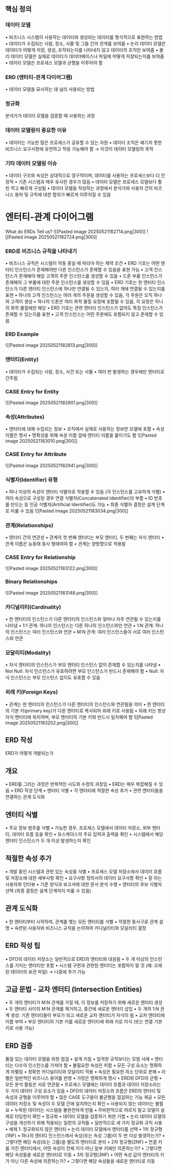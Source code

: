 ## 핵심 정의
### 데이터 모델
•	비즈니스 시스템이 사용하는 데이터와 생성되는 데이터를 형식적으로 표현하는 방법
•	데이터가 수집되는 사람, 장소, 사물 및 그들 간의 관계를 보여줌
•	논리 데이터 모델은 데이터가 어떻게 저장, 생성, 조작되는지를 나타내지 않고 데이터의 조직만 보여줌
•	물리 데이터 모델은 실제로 데이터가 데이터베이스나 파일에 어떻게 저장되는지를 보여줌
•	데이터 모델은 프로세스 모델과 균형을 이루어야 함
### ERD (엔터티-관계 다이어그램)
•	데이터 모델을 묘사하는 데 널리 사용되는 방법
### 정규화
분석가가 데이터 모델을 검증할 때 사용하는 과정
### 데이터 모델링이 중요한 이유
•	데이터는 가능한 많은 프로세스가 공유할 수 있는 자원
•	데이터 조직은 예기치 못한 비즈니스 요구사항에 유연하고 적응 가능해야 함 → 이것이 데이터 모델링의 목적
### 기타 데이터 모델링 이슈
•	데이터 구조와 속성은 상대적으로 영구적이며, 데이터를 사용하는 프로세스보다 더 안정적
•	기존 시스템과 매우 유사한 경우가 많음
•	데이터 모델은 프로세스 모델보다 훨씬 작고 빠르게 구성됨
•	데이터 모델을 작성하는 과정에서 분석가와 사용자 간의 비즈니스 용어 및 규칙에 대한 합의가 빠르게 이루어질 수 있음
# 엔터티-관계 다이어그램
What do ERDs Tell us?
![[Pasted image 20250521182714.png|300]]
![[Pasted image 20250521182724.png|300]]
### ERD로 비즈니스 규칙을 나타내기
•	비즈니스 규칙은 시스템이 작동 중일 때 따라야 하는 제약 조건
•	ERD 기호는 어떤 엔터티 인스턴스가 존재해야만 다른 인스턴스가 존재할 수 있음을 표현 가능
	•	고객 인스턴스가 존재해야 해당 고객의 주문 인스턴스를 생성할 수 있음
	•	드론 부품 인스턴스가 존재해야 그 부품에 대한 주문 인스턴스를 생성할 수 있음
•	ERD 기호는 한 엔터티 인스턴스가 다른 엔터티 인스턴스에 하나만 연결될 수 있는지, 여러 개에 연결될 수 있는지를 표현
	•	하나의 고객 인스턴스는 여러 개의 주문을 생성할 수 있음, 각 주문은 오직 하나의 고객이 생성
	•	하나의 드론은 여러 화학 물질 요청에 포함될 수 있음, 각 요청은 하나의 화학 물질에만 해당
•	ERD 기호는 관련 엔터티 인스턴스가 없어도 특정 인스턴스가 존재할 수 있는지를 표현
	•	고객 인스턴스는 어떤 주문에도 포함되지 않고 존재할 수 있음
### ERD Example
![[Pasted image 20250521182813.png|300]]
### 엔터티(Entity)
•	데이터가 수집되는 사람, 장소, 사건 또는 사물
•	여러 번 발생하는 경우에만 엔터티로 간주됨
### CASE Entry for Entity
![[Pasted image 20250521182901.png|300]]
### 속성(Attributes)
•	엔터티에 대해 수집되는 정보
•	조직에서 실제로 사용하는 정보만 모델에 포함
•	속성 이름은 명사
•	명확성을 위해 속성 이름 앞에 엔터티 이름을 붙이기도 함
![[Pasted image 20250521183010.png|300]]
### CASE Entry for Attribute
![[Pasted image 20250521182941.png|300]]
### 식별자(Identifier) 유형
•	하나 이상의 속성이 엔터티 식별자로 작용할 수 있음 (각 인스턴스를 고유하게 식별)
•	여러 속성으로 구성된 경우 연결 식별자(Concatenated Identifier)라 부름
•	ID 번호를 만드는 등 인공 식별자(Artificial Identifier)도 가능
•	최종 식별자 결정은 설계 단계로 미룰 수 있음
![[Pasted image 20250521183034.png|300]]
### 관계(Relationships)
•	엔터티 간의 연관성
•	관계의 첫 번째 엔터티는 부모 엔터티, 두 번째는 자식 엔터티
•	관계 이름은 능동태 동사 형태여야 함
•	관계는 양방향으로 적용됨
### CASE Entry for Relationship
![[Pasted image 20250521183122.png|300]]
### Binary Relationships
![[Pasted image 20250521183148.png|300]]
### 카디널리티(Cardinality)
•	한 엔터티의 인스턴스가 다른 엔터티의 인스턴스와 얼마나 자주 연관될 수 있는지를 나타냄
•	1:1 관계: 하나의 인스턴스는 다른 하나의 인스턴스와만 연관
•	1:N 관계: 하나의 인스턴스는 여러 인스턴스와 연관
•	M:N 관계: 여러 인스턴스들이 서로 여러 인스턴스와 연관
### 모달리티(Modality)
•	자식 엔터티의 인스턴스가 부모 엔터티 인스턴스 없이 존재할 수 있는지를 나타냄
•	Not Null: 자식 인스턴스가 유효하려면 부모 인스턴스가 반드시 존재해야 함
•	Null: 자식 인스턴스는 부모 인스턴스 없이도 유효할 수 있음
### 외래 키(Foreign Keys)
•	관계는 한 엔터티의 인스턴스가 다른 엔터티의 인스턴스와 연관됨을 의미
•	한 엔터티의 기본 키(primary key)가 다른 엔터티로 복사되어 외래 키로 사용됨
•	외래 키는 항상 자식 엔터티에 위치하며, 부모 엔터티의 기본 키와 반드시 일치해야 함
![[Pasted image 20250521183202.png|300]]
## ERD 작성
ERD가 어떻게 개발되는가
## 개요
•	ERD를 그리는 과정은 반복적인 시도와 수정의 과정임
•	ERD는 매우 복잡해질 수 있음
•	ERD 작성 단계
	•	엔터티 식별
	•	각 엔터티에 적절한 속성 추가
	•	관련 엔터티들을 연결하는 관계 도식화
## 엔터티 식별
•	주요 정보 범주를 식별
	•	가능한 경우, 프로세스 모델에서 데이터 저장소, 외부 엔터티, 데이터 흐름 등을 확인
	•	유스케이스의 주요 입력과 출력을 확인
•	시스템에서 해당 엔터티 인스턴스가 두 개 이상 발생하는지 확인
## 적절한 속성 추가
•	개발 중인 시스템과 관련 있는 속성을 식별
	•	프로세스 모델 저장소에서 데이터 흐름 및 저장소에 대한 세부사항 확인
	•	요구사항 정의서의 데이터 요구사항 확인
	•	잘 아는 사용자와 인터뷰
	•	기존 양식과 보고서에 대한 문서 분석 수행
•	엔터티의 후보 식별자 선택 (최종 결정은 설계 단계까지 미룰 수 있음)
## 관계 도식화
•	한 엔터티부터 시작하여, 관계를 맺는 모든 엔터티를 식별
•	적절한 동사구로 관계 설명
•	숙련된 사용자와 비즈니스 규칙을 논의하여 카디널리티와 모달리티 결정
## ERD 작성 팁
•	DFD의 데이터 저장소는 일반적으로 ERD의 엔터티와 대응됨
•	두 개 이상의 인스턴스를 가지는 엔터티만 포함
•	시스템 구현과 관련된 엔터티는 포함하지 말 것 (예: 오래된 데이터의 보관 파일) → 나중에 추가 가능
## 고급 문법 - 교차 엔터티 (Intersection Entities)
•	두 개의 엔터티가 M:N 관계를 가질 때, 이 정보를 저장하기 위해 새로운 엔터티 생성
	•	두 엔터티 사이의 M:N 관계를 제거하고, 중간에 새로운 엔터티 삽입
	•	두 개의 1:N 관계 생성: 기존 엔터티들이 부모가 되고 새로운 교차 엔터티가 자식이 됨
	•	교차 엔터티에 이름 부여
	•	부모 엔터티의 기본 키를 새로운 엔터티에 외래 키로 이식 (또는 연결 기본 키로 사용 가능)
## ERD 검증
품질 있는 데이터 모델을 위한 점검
	•	설계 지침
	•	엄격한 규칙보다는 모범 사례
	•	엔터티는 다수의 인스턴스를 가져야 함
	•	불필요한 속성은 피함
	•	모든 구성 요소는 명확하게 라벨링
	•	정확한 카디널리티와 모달리티 적용
	•	속성은 필요한 최소 단위로 분해
	•	라벨은 일반적인 비즈니스 용어를 반영
	•	가정은 명확하게 명시
	•	ERD와 DFD의 균형
	•	모든 분석 활동은 서로 연관됨
	•	프로세스 모델에는 데이터 흐름과 데이터 저장소라는 두 가지 데이터 구성 요소가 있음
	•	DFD의 데이터 저장소와 흐름은 ERD의 엔터티 및 속성과 균형을 이루어야 함
	•	많은 CASE 도구들이 불균형을 점검하는 기능 제공
	•	모든 데이터 저장소 및 속성이 두 모델 간에 일치하는지 확인
	•	사용되지 않는 데이터는 불필요
	•	누락된 데이터는 시스템을 불완전하게 만듦
	•	무비판적으로 따르지 말고 모델이 실제로 타당한지 확인
	•	정규화
	•	데이터 모델을 검증하기 위한 기법
	•	논리 데이터 모델의 구성을 개선하기 위해 적용되는 일련의 규칙들
	•	일반적으로 세 가지 정규화 규칙 사용
	•	예제 1: 정규화되지 않은 엔터티
	•	논리 데이터 모델에서 엔터티를 선택
	•	1차 정규형(1NF)
	•	하나의 엔터티 인스턴스에서 속성(또는 속성 그룹)이 두 번 이상 발생하는가?
	•	그렇다면 해당 속성(또는 그룹)을 별도의 엔터티로 분리
	•	2차 정규형(2NF)
	•	연결 키를 가진 엔터티에서, 어떤 속성이 전체 키가 아닌 일부 키에만 의존하는가?
	•	그렇다면 해당 속성들을 새로운 엔터티로 이동
	•	3차 정규형(3NF)
	•	어떤 속성 값이 엔터티의 키가 아닌 다른 속성에 의존하는가?
	•	그렇다면 해당 속성들을 새로운 엔터티로 이동